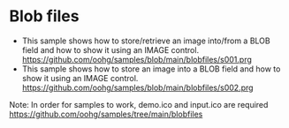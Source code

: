 # Blob files

* This sample shows how to store/retrieve an image into/from a BLOB field and how to show it using an IMAGE control.
https://github.com/oohg/samples/blob/main/blobfiles/s001.prg
* This sample shows how to store an image into a BLOB field and how to show it using an IMAGE control.
https://github.com/oohg/samples/blob/main/blobfiles/s002.prg

Note: In order for samples to work, demo.ico and input.ico are required
https://github.com/oohg/samples/tree/main/blobfiles
